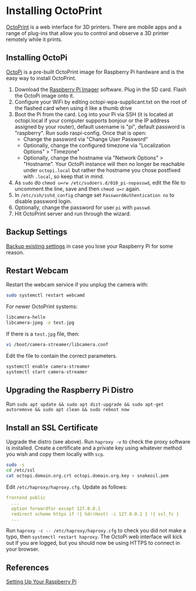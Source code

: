 # Installing OctoPrint

[OctoPrint](https://octoprint.org/) is a web interface for 3D printers.  There are mobile apps and a range of plug-ins that allow you to control and observe a 3D printer remotely while it prints.

## Installing OctoPi

[OctoPi](https://github.com/guysoft/OctoPi) is a pre-built OctoPrint image for Raspberry Pi hardware and is the easy way to install OctoPrint.

1. Download the [Raspberry Pi Imager](https://www.raspberrypi.com/software/) software.  Plug in the SD card.  Flash the OctoPi image onto it.
2. Configure your WiFi by editing octopi-wpa-supplicant.txt on the root of the flashed card when using it like a thumb drive
3. Boot the Pi from the card.  Log into your Pi via SSH (it is located at octopi.local if your computer supports bonjour or the IP address assigned by your router), default username is "pi", default password is "raspberry". Run sudo raspi-config. Once that is open:
   - Change the password via "Change User Password"
   - Optionally, change the configured timezone via "Localization Options" > "Timezone"
   - Optionally, change the hostname via "Network Options" > "Hostname". Your OctoPi instance will then no longer be reachable under `octopi.local` but rather the hostname you chose postfixed with `.local`, so keep that in mind.
4. As `sudo` do `chmod u=rw /etc/sudoers.d/010_pi-nopasswd`, edit the file to uncomment the line, save and then `chmod u=r` again.
5. In `/etc/ssh/sshd_config` change set `PasswordAuthentication no` to disable password login.
6. Optionally, change the password for user `pi` with `passwd`.
7. Hit OctoPrint server and run through the wizard.

## Backup Settings

[Backup existing settings](https://docs.octoprint.org/en/master/bundledplugins/backup.html) in case you lose your Raspberry Pi for some reason.

## Restart Webcam

Restart the webcam service if you unplug the camera with:

```sh
sudo systemctl restart webcamd
```

For newer OctoPrint systems:

```sh
libcamera-hello
libcamera-jpeg -o test.jpg
```

If there is a `test.jpg` file, then:

```sh
vi /boot/camera-streamer/libcamera.conf
```

Edit the file to contain the correct parameters.

```sh
systemctl enable camera-streamer
systemctl start camera-streamer
```

## Upgrading the Raspberry Pi Distro

Run `sudo apt update && sudo apt dist-upgrade && sudo apt-get autoremove && sudo apt clean && sudo reboot now`

## Install an SSL Certificate

Upgrade the distro (see above). Run `haproxy -v` to check the proxy software is installed.  Create a certificate and a private key using whatever method you wish and copy them locally with `scp`.

```sh
sudo -s
cd /etc/ssl
cat octopi.domain.org.crt octopi.domain.org.key > snakeoil.pem
```

Edit `/etc/haproxy/haproxy.cfg`.  Update as follows:

```yaml
frontend public
  ...
  option forwardfor except 127.0.0.1
  redirect scheme https if !{ hdr(Host) -i 127.0.0.1 } !{ ssl_fc }
  ...
```

Run `haproxy -c -- /etc/haproxy/haproxy.cfg` to check you did not make a typo, then `systemctl restart haproxy`.  The OctoPi web interface will kick out if you are logged, but you should now be using HTTPS to connect in your browser.

## References

[Setting Up Your Raspberry Pi](https://www.raspberrypi.com/documentation/computers/getting-started.html#using-raspberry-pi-imager)
